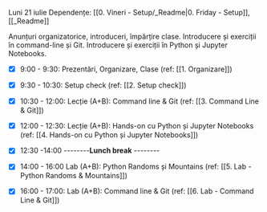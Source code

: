 Luni 21 iulie
Dependențe: [[0. Vineri - Setup/_Readme|0. Friday - Setup]], [[_Readme]]

Anunțuri organizatorice, introduceri, împărțire clase.
Introducere și exerciții în command-line și Git.
Introducere și exerciții în Python și Jupyter Notebooks.

- [x] 9:00 - 9:30: Prezentări, Organizare, Clase (ref: [[1. Organizare]])
- [x] 9:30 - 10:30: Setup check (ref: [[2. Setup check]])
- [x] 10:30 - 12:00: Lecție (A+B): Command line & Git (ref: [[3. Command Line & Git]])
- [x] 12:00 - 12:30: Lecție (A+B): Hands-on cu Python și Jupyter Notebooks (ref: [[4. Hands-on cu Python și Jupyter Notebooks]])

- [x] 12:30 -14:00 --------**Lunch break** --------
 
- [x] 14:00 - 16:00 Lab (A+B): Python Randoms și Mountains   (ref: [[5. Lab - Python Randoms & Mountains]])
- [x] 16:00 - 17:00: Lab (A+B): Command line & Git (ref: [[6. Lab - Command Line & Git]])
